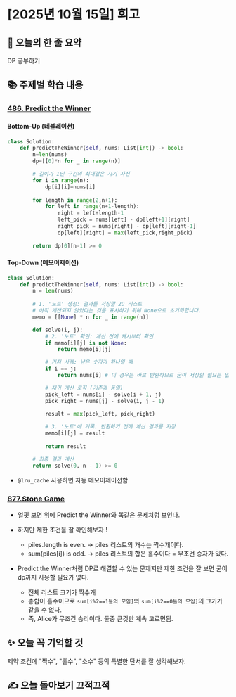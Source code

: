 # [2025년 10월 15일] 회고 
## 📝 오늘의 한 줄 요약
DP 공부하기

## 📚 주제별 학습 내용 
### [486. Predict the Winner](https://leetcode.com/problems/predict-the-winner/description/)

#### Bottom-Up (테뷸레이션)
```PYTHON
class Solution:
    def predictTheWinner(self, nums: List[int]) -> bool:
        n=len(nums)
        dp=[[0]*n for _ in range(n)]

        # 길이가 1인 구간의 최대값은 자기 자신
        for i in range(n):
            dp[i][i]=nums[i]
        
        for length in range(2,n+1):
            for left in range(n+1-length):
                right = left+length-1
                left_pick = nums[left] - dp[left+1][right]
                right_pick = nums[right] - dp[left][right-1]
                dp[left][right] = max(left_pick,right_pick)
        
        return dp[0][n-1] >= 0
```

#### Top-Down (메모이제이션)
```python
class Solution:
    def predictTheWinner(self, nums: List[int]) -> bool:
        n = len(nums)
        
        # 1. '노트' 생성: 결과를 저장할 2D 리스트
        # 아직 계산되지 않았다는 것을 표시하기 위해 None으로 초기화합니다.
        memo = [[None] * n for _ in range(n)]

        def solve(i, j):
            # 2. '노트' 확인: 계산 전에 캐시부터 확인
            if memo[i][j] is not None:
                return memo[i][j]

            # 기저 사례: 남은 숫자가 하나일 때
            if i == j:
                return nums[i] # 이 경우는 바로 반환하므로 굳이 저장할 필요는 없음

            # 재귀 계산 로직 (기존과 동일)
            pick_left = nums[i] - solve(i + 1, j)
            pick_right = nums[j] - solve(i, j - 1)
            
            result = max(pick_left, pick_right)

            # 3. '노트'에 기록: 반환하기 전에 계산 결과를 저장
            memo[i][j] = result
            
            return result

        # 최종 결과 계산
        return solve(0, n - 1) >= 0
```
- `@lru_cache` 사용하면 자동 메모이제이션함

### [877.Stone Game](https://leetcode.com/problems/stone-game/)
- 얼핏 보면 위에 Predict the Winner와 똑같은 문제처럼 보인다. 
- 하지만 제한 조건을 잘 확인해보자 ! 
    - piles.length is even. -> piles 리스트의 개수는 짝수개이다.
    - sum(piles[i]) is odd. -> piles 리스트의 합은 홀수이다 = 무조건 승자가 있다. 
    
- Predict the Winner처럼 DP로 해결할 수 있는 문제지만 제한 조건을 잘 보면 굳이 dp까지 사용할 필요가 없다. 
    - 전체 리스트 크기가 짝수개
    - 총합이 홀수이므로 `sum[i%2==1들의 모임]`와 `sum[i%2==0들의 모임]`의 크기가 같을 수 없다.
    - 즉, Alice가 무조건 승리이다. 둘중 큰것만 계속 고르면됨. 

## ✨ 오늘 꼭 기억할 것
제약 조건에 "짝수", "홀수", "소수" 등의 특별한 단서를 잘 생각해보자. 

## ✍️ 오늘 돌아보기 끄적끄적